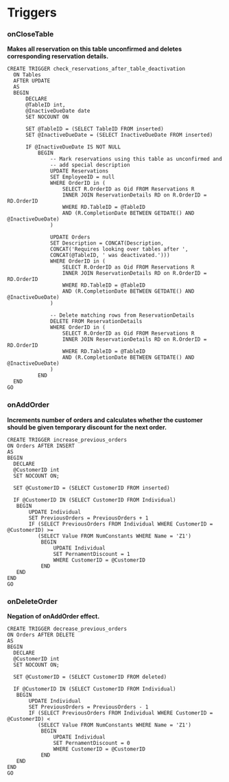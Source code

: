 # Triggers
### onCloseTable
**Makes all reservation on this table unconfirmed and deletes corresponding reservation details.**

    CREATE TRIGGER check_reservations_after_table_deactivation
      ON Tables
      AFTER UPDATE
      AS
      BEGIN
          DECLARE
          @TableID int,
          @InactiveDueDate date
          SET NOCOUNT ON
    
          SET @TableID = (SELECT TableID FROM inserted)
          SET @InactiveDueDate = (SELECT InactiveDueDate FROM inserted)
    
          IF @InactiveDueDate IS NOT NULL
              BEGIN
                  -- Mark reservations using this table as unconfirmed and 
                  -- add special description
                  UPDATE Reservations
                  SET EmployeeID = null
                  WHERE OrderID in (
                      SELECT R.OrderID as Oid FROM Reservations R
                      INNER JOIN ReservationDetails RD on R.OrderID = RD.OrderID
                      WHERE RD.TableID = @TableID
                      AND (R.CompletionDate BETWEEN GETDATE() AND @InactiveDueDate)
                  )
    
                  UPDATE Orders
                  SET Description = CONCAT(Description, 
                  CONCAT('Requires looking over tables after ', 
                  CONCAT(@TableID, ' was deactivated.')))
                  WHERE OrderID in (
                      SELECT R.OrderID as Oid FROM Reservations R
                      INNER JOIN ReservationDetails RD on R.OrderID = RD.OrderID
                      WHERE RD.TableID = @TableID
                      AND (R.CompletionDate BETWEEN GETDATE() AND @InactiveDueDate)
                  )
    
                  -- Delete matching rows from ReservationDetails
                  DELETE FROM ReservationDetails
                  WHERE OrderID in (
                      SELECT R.OrderID as Oid FROM Reservations R
                      INNER JOIN ReservationDetails RD on R.OrderID = RD.OrderID
                      WHERE RD.TableID = @TableID
                      AND (R.CompletionDate BETWEEN GETDATE() AND @InactiveDueDate)
                  )
              END
      END
    GO

### onAddOrder
**Increments number of orders and calculates whether the customer should be given
temporary discount for the next order.**

    CREATE TRIGGER increase_previous_orders
    ON Orders AFTER INSERT
    AS
    BEGIN
      DECLARE
      @CustomerID int
      SET NOCOUNT ON;
    
      SET @CustomerID = (SELECT CustomerID FROM inserted)
    
      IF @CustomerID IN (SELECT CustomerID FROM Individual)
       BEGIN
           UPDATE Individual
           SET PreviousOrders = PreviousOrders + 1
           IF (SELECT PreviousOrders FROM Individual WHERE CustomerID = @CustomerID) >=
              (SELECT Value FROM NumConstants WHERE Name = 'Z1')
               BEGIN
                   UPDATE Individual
                   SET PernamentDiscount = 1
                   WHERE CustomerID = @CustomerID
               END
       END
    END
    GO

### onDeleteOrder
**Negation of onAddOrder effect.**

    CREATE TRIGGER decrease_previous_orders
    ON Orders AFTER DELETE
    AS
    BEGIN
      DECLARE
      @CustomerID int
      SET NOCOUNT ON;
    
      SET @CustomerID = (SELECT CustomerID FROM deleted)
    
      IF @CustomerID IN (SELECT CustomerID FROM Individual)
       BEGIN
           UPDATE Individual
           SET PreviousOrders = PreviousOrders - 1
           IF (SELECT PreviousOrders FROM Individual WHERE CustomerID = @CustomerID) <
              (SELECT Value FROM NumConstants WHERE Name = 'Z1')
               BEGIN
                   UPDATE Individual
                   SET PernamentDiscount = 0
                   WHERE CustomerID = @CustomerID
               END
       END
    END
    GO